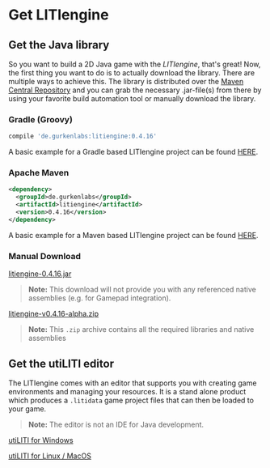 # Get LITIengine

## Get the Java library

So you want to build a 2D Java game with the *LITIengine*, that's great! Now, the first thing you want to do is to actually download the library.
There are multiple ways to achieve this. The library is distributed over the [Maven Central Repository](https://search.maven.org/artifact/de.gurkenlabs/litiengine/) and you can grab the necessary .jar-file(s) from there by using your favorite build automation tool or manually download the library.

### Gradle (Groovy)
```groovy
compile 'de.gurkenlabs:litiengine:0.4.16'
```

A basic example for a Gradle based LITIengine project can be found [HERE](https://github.com/gurkenlabs/litiengine/tree/master/examples/hello-liti-gradle).

### Apache Maven
```xml
<dependency>
  <groupId>de.gurkenlabs</groupId>
  <artifactId>litiengine</artifactId>
  <version>0.4.16</version>
</dependency>
```

A basic example for a Maven based LITIengine project can be found [HERE](https://github.com/gurkenlabs/litiengine/tree/master/examples/hello-liti-maven).

### Manual Download
[litiengine-0.4.16.jar](https://search.maven.org/remotecontent?filepath=de/gurkenlabs/litiengine/0.4.16/litiengine-0.4.16.jar)
> **Note:** This download will not provide you with any referenced native assemblies (e.g. for Gamepad integration).

[litiengine-v0.4.16-alpha.zip](https://github.com/gurkenlabs/litiengine/releases/download/v0.4.16-alpha/litiengine-v0.4.16-alpha.zip)
> **Note:** This `.zip` archive contains all the required libraries and native assemblies

## Get the utiLITI editor
The LITIengine comes with an editor that supports you with creating game environments and managing your resources. It is a stand alone product which produces a `.litidata` game project files that can then be loaded to your game. 

> **Note:** The editor is not an IDE for Java development.

[utiLITI for Windows](https://github.com/gurkenlabs/litiengine/releases/download/v0.4.16-alpha/utiliti-v0.4.16-alpha-win.zip)

[utiLITI for Linux / MacOS](https://github.com/gurkenlabs/litiengine/releases/download/v0.4.16-alpha/utiliti-v0.4.16-alpha-linux-mac.zip)
